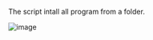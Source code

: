 The script intall all program from a folder.

![image](https://github.com/user-attachments/assets/f7786aed-94a1-424a-a9a2-38fbc82d723f)

